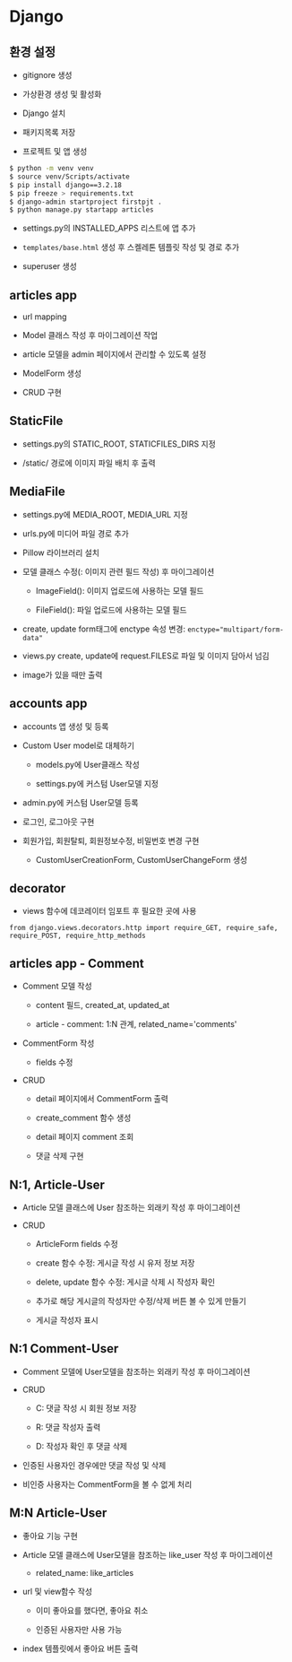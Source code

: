 # Django

## 환경 설정

- gitignore 생성

- 가상환경 생성 및 활성화

- Django 설치

- 패키지목록 저장

- 프로젝트 및 앱 생성

```bash
$ python -m venv venv
$ source venv/Scripts/activate
$ pip install django==3.2.18
$ pip freeze > requirements.txt
$ django-admin startproject firstpjt .
$ python manage.py startapp articles
```

- settings.py의 INSTALLED_APPS 리스트에 앱 추가

- `templates/base.html` 생성 후 스켈레톤 템플릿 작성 및 경로 추가

- superuser 생성

## articles app

- url mapping

- Model 클래스 작성 후 마이그레이션 작업

- article 모델을 admin 페이지에서 관리할 수 있도록 설정

- ModelForm 생성

- CRUD 구현

## StaticFile

- settings.py의 STATIC_ROOT, STATICFILES_DIRS 지정

- /static/ 경로에 이미지 파일 배치 후 출력

## MediaFile

- settings.py에 MEDIA_ROOT, MEDIA_URL 지정

- urls.py에 미디어 파일 경로 추가

- Pillow 라이브러리 설치

- 모델 클래스 수정(: 이미지 관련 필드 작성) 후 마이그레이션

  - ImageField(): 이미지 업로드에 사용하는 모델 필드

  - FileField(): 파일 업로드에 사용하는 모델 필드

- create, update form태그에 enctype 속성 변경: `enctype="multipart/form-data"`

- views.py create, update에 request.FILES로 파일 및 이미지 담아서 넘김

- image가 있을 때만 출력

## accounts app

- accounts 앱 생성 및 등록

- Custom User model로 대체하기

  - models.py에 User클래스 작성

  - settings.py에 커스텀 User모델 지정

- admin.py에 커스텀 User모델 등록

- 로그인, 로그아웃 구현

- 회원가입, 회원탈퇴, 회원정보수정, 비밀번호 변경 구현

  - CustomUserCreationForm, CustomUserChangeForm 생성

## decorator

- views 함수에 데코레이터 임포트 후 필요한 곳에 사용

`from django.views.decorators.http import require_GET, require_safe, require_POST, require_http_methods`

## articles app - Comment

- Comment 모델 작성

  - content 필드, created_at, updated_at

  - article - comment: 1:N 관계, related_name='comments'

- CommentForm 작성

  - fields 수정

- CRUD

  - detail 페이지에서 CommentForm 출력

  - create_comment 함수 생성

  - detail 페이지 comment 조회

  - 댓글 삭제 구현

## N:1, Article-User

- Article 모델 클래스에 User 참조하는 외래키 작성 후 마이그레이션

- CRUD

  - ArticleForm fields 수정

  - create 함수 수정: 게시글 작성 시 유저 정보 저장

  - delete, update 함수 수정: 게시글 삭제 시 작성자 확인

  - 추가로 해당 게시글의 작성자만 수정/삭제 버튼 볼 수 있게 만들기

  - 게시글 작성자 표시

## N:1 Comment-User

- Comment 모델에 User모델을 참조하는 외래키 작성 후 마이그레이션

- CRUD

  - C: 댓글 작성 시 회원 정보 저장

  - R: 댓글 작성자 출력

  - D: 작성자 확인 후 댓글 삭제

- 인증된 사용자인 경우에만 댓글 작성 및 삭제

- 비인증 사용자는 CommentForm을 볼 수 없게 처리

## M:N Article-User

- 좋아요 기능 구현

- Article 모델 클래스에 User모델을 참조하는 like_user 작성 후 마이그레이션

  - related_name: like_articles

- url 및 view함수 작성

  - 이미 좋아요를 했다면, 좋아요 취소

  - 인증된 사용자만 사용 가능

- index 템플릿에서 좋아요 버튼 출력

